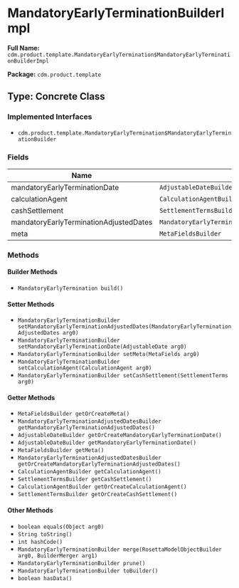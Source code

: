 # MandatoryEarlyTerminationBuilderImpl

**Full Name:** `cdm.product.template.MandatoryEarlyTermination$MandatoryEarlyTerminationBuilderImpl`

**Package:** `cdm.product.template`

## Type: Concrete Class

### Implemented Interfaces

- `cdm.product.template.MandatoryEarlyTermination$MandatoryEarlyTerminationBuilder`

### Fields

| Name | Type | Description |
|------|------|-------------|
| mandatoryEarlyTerminationDate | `AdjustableDateBuilder` |  |
| calculationAgent | `CalculationAgentBuilder` |  |
| cashSettlement | `SettlementTermsBuilder` |  |
| mandatoryEarlyTerminationAdjustedDates | `MandatoryEarlyTerminationAdjustedDatesBuilder` |  |
| meta | `MetaFieldsBuilder` |  |

### Methods

#### Builder Methods

- `MandatoryEarlyTermination build()`

#### Setter Methods

- `MandatoryEarlyTerminationBuilder setMandatoryEarlyTerminationAdjustedDates(MandatoryEarlyTerminationAdjustedDates arg0)`
- `MandatoryEarlyTerminationBuilder setMandatoryEarlyTerminationDate(AdjustableDate arg0)`
- `MandatoryEarlyTerminationBuilder setMeta(MetaFields arg0)`
- `MandatoryEarlyTerminationBuilder setCalculationAgent(CalculationAgent arg0)`
- `MandatoryEarlyTerminationBuilder setCashSettlement(SettlementTerms arg0)`

#### Getter Methods

- `MetaFieldsBuilder getOrCreateMeta()`
- `MandatoryEarlyTerminationAdjustedDatesBuilder getMandatoryEarlyTerminationAdjustedDates()`
- `AdjustableDateBuilder getOrCreateMandatoryEarlyTerminationDate()`
- `AdjustableDateBuilder getMandatoryEarlyTerminationDate()`
- `MetaFieldsBuilder getMeta()`
- `MandatoryEarlyTerminationAdjustedDatesBuilder getOrCreateMandatoryEarlyTerminationAdjustedDates()`
- `CalculationAgentBuilder getCalculationAgent()`
- `SettlementTermsBuilder getCashSettlement()`
- `CalculationAgentBuilder getOrCreateCalculationAgent()`
- `SettlementTermsBuilder getOrCreateCashSettlement()`

#### Other Methods

- `boolean equals(Object arg0)`
- `String toString()`
- `int hashCode()`
- `MandatoryEarlyTerminationBuilder merge(RosettaModelObjectBuilder arg0, BuilderMerger arg1)`
- `MandatoryEarlyTerminationBuilder prune()`
- `MandatoryEarlyTerminationBuilder toBuilder()`
- `boolean hasData()`

